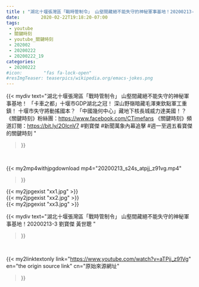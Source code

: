 ```yaml
---
title : "湖北十堰張灣區「戰時管制令」 山壑間藏絕不能失守的神秘軍事基地！20200213-3 劉寶傑 黃世聰 "
date:        2020-02-22T19:18:20-07:00
tags:
 - youtube
 - 關鍵時刻
 - youtube_關鍵時刻
 - 202002
 - 20200222
 - 20200222_19
categories:
 - 20200222
#icon:        "fas fa-lock-open"
#resImgTeaser: teaserpics/wikipedia.org/emacs-jokes.png
---
```


{{< mydiv text="湖北十堰張灣區「戰時管制令」 山壑間藏絕不能失守的神秘軍事基地！ 「卡車之都」十堰市GDP湖北之冠！ 深山野嶺暗藏毛澤東欽點軍工重鎮！ 十堰市失守將動搖國本？ 「中國幾何中心」藏地下核長城威力達美國！？  《關鍵時刻》粉絲團：https://www.facebook.com/CTimefans 《關鍵時刻》頻道訂閱：https://bit.ly/2OlcnV7  #劉寶傑 #新聞萬象內幕追擊 #週一至週五看寶傑的關鍵時刻 "
>}}
<br>


{{< my2mp4withjpgdownload mp4="20200213_s24s_atpjj_z91vg.mp4"
>}}

{{< my2jpgexist "xx1.jpg" >}}<br>
{{< my2jpgexist "xx2.jpg" >}}<br>
{{< my2jpgexist "xx3.jpg" >}}<br>



{{< mydiv text="湖北十堰張灣區「戰時管制令」 山壑間藏絕不能失守的神秘軍事基地！20200213-3 劉寶傑 黃世聰 "
>}}
<br>

{{< my2linktextonly link="https://www.youtube.com/watch?v=aTPjj_z91Vg"
en="the origin source link" cn="原始來源網址"
>}}


<br>

